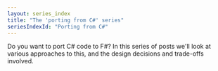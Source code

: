```yaml
---
layout: series_index
title: "The 'porting from C#' series"
seriesIndexId: "Porting from C#"
---
```


Do you want to port C# code to F#? In this series of posts we'll look at various approaches to this, and the design decisions and trade-offs involved.